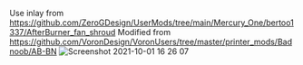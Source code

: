 Use inlay from https://github.com/ZeroGDesign/UserMods/tree/main/Mercury_One/bertoo1337/AfterBurner_fan_shroud 
Modified from https://github.com/VoronDesign/VoronUsers/tree/master/printer_mods/Badnoob/AB-BN
![Screenshot 2021-10-01 16 26 07](https://user-images.githubusercontent.com/77393807/135719261-dc8080ae-fe58-471e-8c5b-f2936afca9e8.png)
